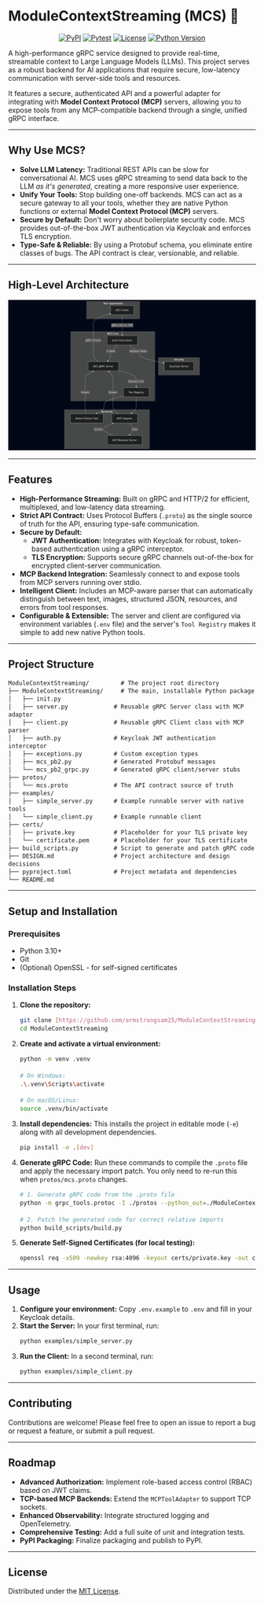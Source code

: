 # ModuleContextStreaming (MCS) 🚀

<p align="center">
  <a href="https://pypi.org/project/ModuleContextStreaming/"><img alt="PyPI" src="https://img.shields.io/pypi/v/ModuleContextStreaming?color=blue"></a>
  <a href="https://github.com/armstrongsam25/ModuleContextStreaming/actions/workflows/pytest.yml"><img alt="Pytest" src="https://img.shields.io/github/actions/workflow/status/armstrongsam25/ModuleContextStreaming/pytest.yml?branch=main"></a>
  <a href="https://opensource.org/licenses/MIT"><img alt="License" src="https://img.shields.io/badge/License-MIT-yellow.svg"></a>
  <a href="#"><img alt="Python Version" src="https://img.shields.io/pypi/pyversions/ModuleContextStreaming"></a>
</p>

A high-performance gRPC service designed to provide real-time, streamable context to Large Language Models (LLMs). This project serves as a robust backend for AI applications that require secure, low-latency communication with server-side tools and resources.

It features a secure, authenticated API and a powerful adapter for integrating with **Model Context Protocol (MCP)** servers, allowing you to expose tools from any MCP-compatible backend through a single, unified gRPC interface.

-----

## Why Use MCS?

* **Solve LLM Latency:** Traditional REST APIs can be slow for conversational AI. MCS uses gRPC streaming to send data back to the LLM *as it's generated*, creating a more responsive user experience.
* **Unify Your Tools:** Stop building one-off backends. MCS can act as a secure gateway to all your tools, whether they are native Python functions or external **Model Context Protocol (MCP)** servers.
* **Secure by Default:** Don't worry about boilerplate security code. MCS provides out-of-the-box JWT authentication via Keycloak and enforces TLS encryption.
* **Type-Safe & Reliable:** By using a Protobuf schema, you eliminate entire classes of bugs. The API contract is clear, versionable, and reliable.

-----
## High-Level Architecture
![High-Level Architecture](images/mcs_flow.png)

-----

## Features

  * **High-Performance Streaming:** Built on gRPC and HTTP/2 for efficient, multiplexed, and low-latency data streaming.
  * **Strict API Contract:** Uses Protocol Buffers (`.proto`) as the single source of truth for the API, ensuring type-safe communication.
  * **Secure by Default:**
      * **JWT Authentication:** Integrates with Keycloak for robust, token-based authentication using a gRPC interceptor.
      * **TLS Encryption:** Supports secure gRPC channels out-of-the-box for encrypted client-server communication.
  * **MCP Backend Integration:** Seamlessly connect to and expose tools from MCP servers running over stdio.
  * **Intelligent Client:** Includes an MCP-aware parser that can automatically distinguish between text, images, structured JSON, resources, and errors from tool responses.
  * **Configurable & Extensible:** The server and client are configured via environment variables (`.env` file) and the server's `Tool Registry` makes it simple to add new native Python tools.

-----

## Project Structure

```
ModuleContextStreaming/         # The project root directory
├── ModuleContextStreaming/     # The main, installable Python package
│   ├── init.py
│   ├── server.py             # Reusable gRPC Server class with MCP adapter
│   ├── client.py             # Reusable gRPC Client class with MCP parser
│   ├── auth.py               # Keycloak JWT authentication interceptor
│   ├── exceptions.py         # Custom exception types
│   ├── mcs_pb2.py            # Generated Protobuf messages
│   └── mcs_pb2_grpc.py       # Generated gRPC client/server stubs
├── protos/
│   └── mcs.proto             # The API contract source of truth
├── examples/
│   ├── simple_server.py      # Example runnable server with native tools
│   └── simple_client.py      # Example runnable client
├── certs/
│   ├── private.key           # Placeholder for your TLS private key
│   └── certificate.pem       # Placeholder for your TLS certificate
├── build_scripts.py          # Script to generate and patch gRPC code
├── DESIGN.md                 # Project architecture and design decisions
├── pyproject.toml            # Project metadata and dependencies
└── README.md
```

-----

## Setup and Installation

### Prerequisites

  * Python 3.10+
  * Git
  * (Optional) OpenSSL - for self-signed certificates

### Installation Steps

1.  **Clone the repository:**

    ```bash
    git clone [https://github.com/armstrongsam25/ModuleContextStreaming.git](https://github.com/armstrongsam25/ModuleContextStreaming.git)
    cd ModuleContextStreaming
    ```

2.  **Create and activate a virtual environment:**

    ```bash
    python -m venv .venv
    
    # On Windows: 
    .\.venv\Scripts\activate
    
    # On macOS/Linux: 
    source .venv/bin/activate
    ```

3.  **Install dependencies:**
    This installs the project in editable mode (`-e`) along with all development dependencies.

    ```bash
    pip install -e .[dev]
    ```

4.  **Generate gRPC Code:**
    Run these commands to compile the `.proto` file and apply the necessary import patch. You only need to re-run this when `protos/mcs.proto` changes.

    ```bash
    # 1. Generate gRPC code from the .proto file
    python -m grpc_tools.protoc -I ./protos --python_out=./ModuleContextStreaming --grpc_python_out=./ModuleContextStreaming ./protos/mcs.proto

    # 2. Patch the generated code for correct relative imports
    python build_scripts/build.py
    ```

5.  **Generate Self-Signed Certificates (for local testing):**

    ```bash
    openssl req -x509 -newkey rsa:4096 -keyout certs/private.key -out certs/certificate.pem -sha256 -days 365 -nodes -subj "/CN=localhost"
    ```

-----

## Usage

1.  **Configure your environment:** Copy `.env.example` to `.env` and fill in your Keycloak details.
2.  **Start the Server:** In your first terminal, run:
    ```bash
    python examples/simple_server.py
    ```
3.  **Run the Client:** In a second terminal, run:
    ```bash
    python examples/simple_client.py
    ```

-----

## Contributing

Contributions are welcome\! Please feel free to open an issue to report a bug or request a feature, or submit a pull request.

-----

## Roadmap

  * **Advanced Authorization:** Implement role-based access control (RBAC) based on JWT claims.
  * **TCP-based MCP Backends:** Extend the `MCPToolAdapter` to support TCP sockets.
  * **Enhanced Observability:** Integrate structured logging and OpenTelemetry.
  * **Comprehensive Testing:** Add a full suite of unit and integration tests.
  * **PyPI Packaging:** Finalize packaging and publish to PyPI.

-----

## License

Distributed under the [MIT License](LICENSE.md).
